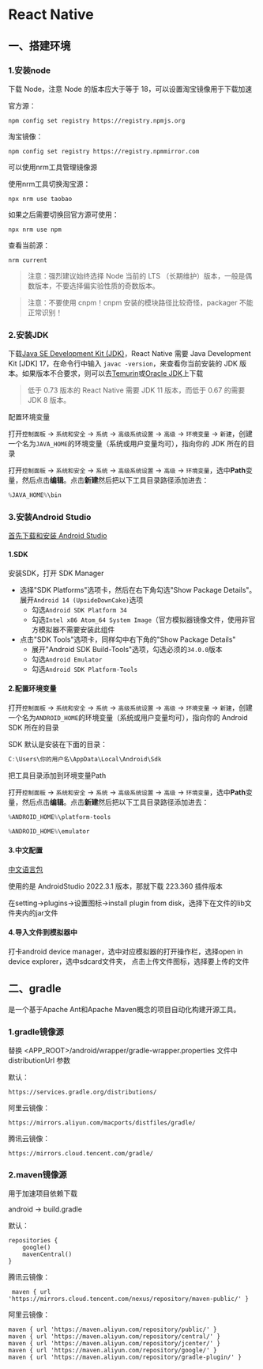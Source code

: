 # React Native

## 一、搭建环境

### 1.安装node

下载 Node，注意 Node 的版本应大于等于 18，可以设置淘宝镜像用于下载加速

官方源：

~~~
npm config set registry https://registry.npmjs.org
~~~

淘宝镜像：

~~~
npm config set registry https://registry.npmmirror.com
~~~

可以使用nrm工具管理镜像源

使用nrm工具切换淘宝源：

~~~
npx nrm use taobao
~~~

 如果之后需要切换回官方源可使用：

~~~
npx nrm use npm
~~~

查看当前源：

~~~
nrm current
~~~

> 注意：强烈建议始终选择 Node 当前的 LTS （长期维护）版本，一般是偶数版本，不要选择偏实验性质的奇数版本。

> 注意：不要使用 cnpm！cnpm 安装的模块路径比较奇怪，packager 不能正常识别！

### 2.安装JDK

下载[Java SE Development Kit (JDK)](https://www.oracle.com/java/technologies/downloads/#java17)，React Native 需要 Java Development Kit [JDK] 17，在命令行中输入 `javac -version`，来查看你当前安装的 JDK 版本。如果版本不合要求，则可以去[Temurin](https://adoptium.net/?variant=openjdk17&jvmVariant=hotspot)或[Oracle JDK](https://www.oracle.com/java/technologies/downloads/#java17)上下载

> 低于 0.73 版本的 React Native 需要 JDK 11 版本，而低于 0.67 的需要 JDK 8 版本。

配置环境变量

打开`控制面板` -> `系统和安全` -> `系统` -> `高级系统设置` -> `高级` -> `环境变量` -> `新建`，创建一个名为`JAVA_HOME`的环境变量（系统或用户变量均可），指向你的 JDK 所在的目录

打开`控制面板` -> `系统和安全` -> `系统` -> `高级系统设置` -> `高级` -> `环境变量`，选中**Path**变量，然后点击**编辑**。点击**新建**然后把以下工具目录路径添加进去：

~~~powershell
%JAVA_HOME%\bin
~~~

### 3.安装Android Studio

[首先下载和安装 Android Studio](https://developer.android.google.cn/studio/)

#### 1.SDK

安装SDK，打开 SDK Manager

- 选择"SDK Platforms"选项卡，然后在右下角勾选"Show Package Details"。展开`Android 14 (UpsideDownCake)`选项
  - 勾选`Android SDK Platform 34`
  - 勾选`Intel x86 Atom_64 System Image`（官方模拟器镜像文件，使用非官方模拟器不需要安装此组件
- 点击"SDK Tools"选项卡，同样勾中右下角的"Show Package Details"
  - 展开"Android SDK Build-Tools"选项，勾选必须的`34.0.0`版本
  - 勾选`Android Emulator`
  - 勾选`Android SDK Platform-Tools`

#### 2.配置环境变量

打开`控制面板` -> `系统和安全` -> `系统` -> `高级系统设置` -> `高级` -> `环境变量` -> `新建`，创建一个名为`ANDROID_HOME`的环境变量（系统或用户变量均可），指向你的 Android SDK 所在的目录

SDK 默认是安装在下面的目录：

```powershell
C:\Users\你的用户名\AppData\Local\Android\Sdk
```

把工具目录添加到环境变量Path

打开`控制面板` -> `系统和安全` -> `系统` -> `高级系统设置` -> `高级` -> `环境变量`，选中**Path**变量，然后点击**编辑**。点击**新建**然后把以下工具目录路径添加进去：

~~~powershell
%ANDROID_HOME%\platform-tools
~~~

~~~powershell
%ANDROID_HOME%\emulator
~~~

#### 3.中文配置

[中文语言包](https://plugins.jetbrains.com/plugin/13710-chinese-simplified-language-pack----/versions)

使用的是 AndroidStudio 2022.3.1 版本，那就下载 223.360 插件版本

在setting->plugins->设置图标->install plugin from disk，选择下在文件的lib文件夹内的jar文件

#### 4.导入文件到模拟器中

打卡android device manager，选中对应模拟器的打开操作栏，选择open in device explorer，选中sdcard文件夹，
点击上传文件图标，选择要上传的文件

## 二、gradle

是一个基于Apache Ant和Apache Maven概念的项目自动化构建开源工具。

### 1.gradle镜像源

替换 <APP_ROOT>/android/wrapper/gradle-wrapper.properties 文件中 distributionUrl 参数

默认：

~~~
https://services.gradle.org/distributions/
~~~

阿里云镜像：

~~~
https://mirrors.aliyun.com/macports/distfiles/gradle/
~~~

腾讯云镜像：

~~~
https://mirrors.cloud.tencent.com/gradle/
~~~

### 2.maven镜像源

用于加速项目依赖下载

android -> build.gradle

默认：

~~~
repositories {
    google()
    mavenCentral()
}
~~~

腾讯云镜像：

~~~
 maven { url 'https://mirrors.cloud.tencent.com/nexus/repository/maven-public/' }
~~~

阿里云镜像：

~~~
maven { url 'https://maven.aliyun.com/repository/public/' }
maven { url 'https://maven.aliyun.com/repository/central/' }
maven { url 'https://maven.aliyun.com/repository/jcenter/' }
maven { url 'https://maven.aliyun.com/repository/google/' }
maven { url 'https://maven.aliyun.com/repository/gradle-plugin/' }
~~~

